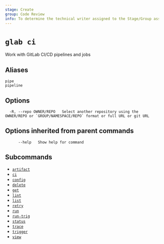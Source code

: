 ```yaml
---
stage: Create
group: Code Review
info: To determine the technical writer assigned to the Stage/Group associated with this page, see https://about.gitlab.com/handbook/product/ux/technical-writing/#assignments
---
```


<!--
This documentation is auto generated by a script.
Please do not edit this file directly. Run `make gen-docs` instead.
-->

# `glab ci`

Work with GitLab CI/CD pipelines and jobs

## Aliases

```plaintext
pipe
pipeline
```

## Options

```plaintext
  -R, --repo OWNER/REPO   Select another repository using the OWNER/REPO or `GROUP/NAMESPACE/REPO` format or full URL or git URL
```

## Options inherited from parent commands

```plaintext
      --help   Show help for command
```

## Subcommands

- [`artifact`](artifact.md)
- [`ci`](ci/index.md)
- [`config`](config/index.md)
- [`delete`](delete.md)
- [`get`](get.md)
- [`lint`](lint.md)
- [`list`](list.md)
- [`retry`](retry.md)
- [`run`](run.md)
- [`run-trig`](run-trig.md)
- [`status`](status.md)
- [`trace`](trace.md)
- [`trigger`](trigger.md)
- [`view`](view.md)
